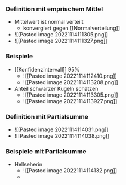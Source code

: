 ### Definition mit emprischem Mittel
 + Mittelwert ist normal verteilt
	 + konvergiert gegen [[Normalverteilung]]
 + ![[Pasted image 20221114111305.png]]
 + ![[Pasted image 20221114111327.png]]

### Beispiele
+ [[Konfidenzintervall]] 95%
	+ ![[Pasted image 20221114112410.png]]
	+ ![[Pasted image 20221114113208.png]]
+ Anteil schwarzer Kugeln schätzen
	+ ![[Pasted image 20221114113305.png]]
	+ ![[Pasted image 20221114113927.png]]

### Definition mit Partialsumme
+ ![[Pasted image 20221114114031.png]]
+ ![[Pasted image 20221114114038.png]]

### Beispiele mit Partialsumme
+ Hellseherin
	+ ![[Pasted image 20221114114132.png]]
	+  